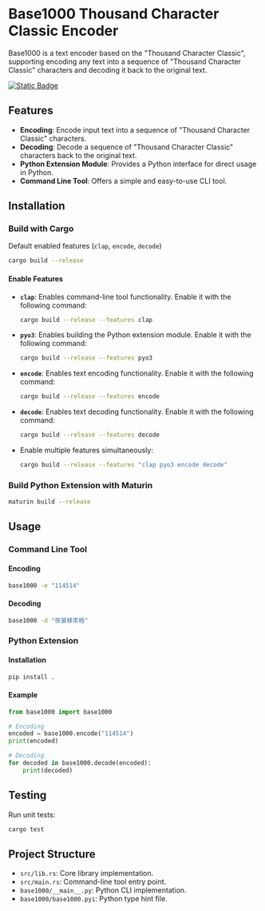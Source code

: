 # Base1000 Thousand Character Classic Encoder

Base1000 is a text encoder based on the "Thousand Character Classic", supporting encoding any text into a sequence of "Thousand Character Classic" characters and decoding it back to the original text.

[![Static Badge](https://img.shields.io/badge/DeepWiki-blue)](https://deepwiki.com/real-LiHua/Base1000QianZiWenCodec)


## Features

- **Encoding**: Encode input text into a sequence of "Thousand Character Classic" characters.
- **Decoding**: Decode a sequence of "Thousand Character Classic" characters back to the original text.
- **Python Extension Module**: Provides a Python interface for direct usage in Python.
- **Command Line Tool**: Offers a simple and easy-to-use CLI tool.

## Installation

### Build with Cargo
Default enabled features (`clap`, `encode`, `decode`)

```bash
cargo build --release
```

#### Enable Features

- **`clap`**: Enables command-line tool functionality. Enable it with the following command:
  ```bash
  cargo build --release --features clap
  ```

- **`pyo3`**: Enables building the Python extension module. Enable it with the following command:
  ```bash
  cargo build --release --features pyo3
  ```

- **`encode`**: Enables text encoding functionality. Enable it with the following command:
  ```bash
  cargo build --release --features encode
  ```

- **`decode`**: Enables text decoding functionality. Enable it with the following command:
  ```bash
  cargo build --release --features decode
  ```

- Enable multiple features simultaneously:
  ```bash
  cargo build --release --features "clap pyo3 encode decode"
  ```

### Build Python Extension with Maturin

```bash
maturin build --release
```

## Usage

### Command Line Tool

#### Encoding

```bash
base1000 -e "114514"
```

#### Decoding

```bash
base1000 -d "夜裳移柰梧"
```

### Python Extension

#### Installation

```bash
pip install .
```

#### Example

```python
from base1000 import base1000

# Encoding
encoded = base1000.encode("114514")
print(encoded)

# Decoding
for decoded in base1000.decode(encoded):
    print(decoded)
```

## Testing

Run unit tests:

```bash
cargo test
```

## Project Structure

- `src/lib.rs`: Core library implementation.
- `src/main.rs`: Command-line tool entry point.
- `base1000/__main__.py`: Python CLI implementation.
- `base1000/base1000.pyi`: Python type hint file.
